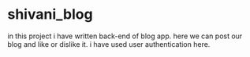 # shivani_blog
in this project i have written back-end of blog app. here we can post our blog and like or dislike it. i have used user authentication here.

